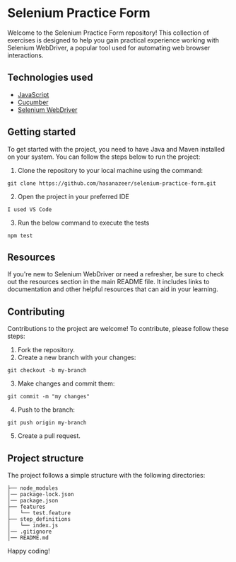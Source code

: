 # Selenium Practice Form

Welcome to the Selenium Practice Form repository! This collection of exercises is designed to help you gain practical experience working with Selenium WebDriver, a popular tool used for automating web browser interactions.

## Technologies used

- [JavaScript](https://www.javascript.com/)
- [Cucumber](https://cucumber.io/)
- [Selenium WebDriver](https://www.selenium.dev/documentation/webdriver/)
## Getting started

To get started with the project, you need to have Java and Maven installed on your system. You can follow the steps below to run the project:

1. Clone the repository to your local machine using the command:
```
git clone https://github.com/hasanazeer/selenium-practice-form.git
```
2. Open the project in your preferred IDE 
```
I used VS Code
```
3. Run the below command to execute the tests
```
npm test
``` 
## Resources

If you're new to Selenium WebDriver or need a refresher, be sure to check out the resources section in the main README file. It includes links to documentation and other helpful resources that can aid in your learning.

## Contributing

Contributions to the project are welcome! To contribute, please follow these steps:

1. Fork the repository.
2. Create a new branch with your changes: 
```
git checkout -b my-branch
```
3. Make changes and commit them:
```
git commit -m "my changes"
```
4. Push to the branch: 
```
git push origin my-branch
```
5. Create a pull request.
## Project structure

The project follows a simple structure with the following directories:

```
├── node_modules
│── package-lock.json
│── package.json
├── features
│   └── test.feature
├── step_definitions
│   └── index.js
│── .gitignore
│── README.md
```
Happy coding!
